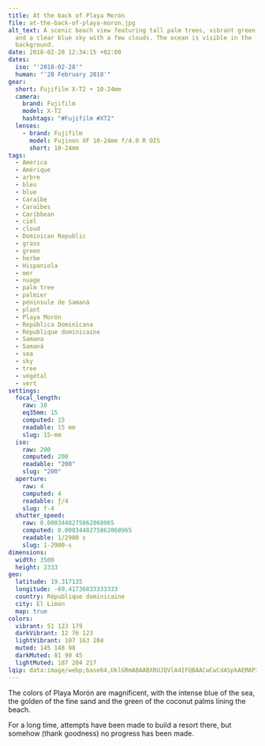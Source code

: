 ```yaml
---
title: At the back of Playa Morón
file: at-the-back-of-playa-moron.jpg
alt_text: A scenic beach view featuring tall palm trees, vibrant green grass,
  and a clear blue sky with a few clouds. The ocean is visible in the
  background.
date: 2018-02-28 12:34:15 +02:00
dates:
  iso: "'2018-02-28'"
  human: "'28 February 2018'"
gear:
  short: Fujifilm X-T2 + 10-24mm
  camera:
    brand: Fujifilm
    model: X-T2
    hashtags: "#Fujifilm #XT2"
  lenses:
    - brand: Fujifilm
      model: Fujinon XF 10-24mm f/4.0 R OIS
      short: 10-24mm
tags:
  - America
  - Amérique
  - arbre
  - bleu
  - blue
  - Caraïbe
  - Caraïbes
  - Caribbean
  - ciel
  - cloud
  - Dominican Republic
  - grass
  - green
  - herbe
  - Hispaniola
  - mer
  - nuage
  - palm tree
  - palmier
  - péninsule de Samaná
  - plant
  - Playa Morón
  - República Dominicana
  - République dominicaine
  - Samana
  - Samaná
  - sea
  - sky
  - tree
  - végétal
  - vert
settings:
  focal_length:
    raw: 10
    eq35mm: 15
    computed: 15
    readable: 15 mm
    slug: 15-mm
  iso:
    raw: 200
    computed: 200
    readable: "200"
    slug: "200"
  aperture:
    raw: 4
    computed: 4
    readable: ƒ/4
    slug: f-4
  shutter_speed:
    raw: 0.0003448275862068965
    computed: 0.0003448275862068965
    readable: 1/2900 s
    slug: 1-2900-s
dimensions:
  width: 3500
  height: 2333
geo:
  latitude: 19.317135
  longitude: -69.41736833333333
  country: République dominicaine
  city: El Limón
  map: true
colors:
  vibrant: 51 123 179
  darkVibrant: 12 76 123
  lightVibrant: 107 163 204
  muted: 145 148 98
  darkMuted: 81 90 45
  lightMuted: 187 204 217
lqip: data:image/webp;base64,UklGRmABAABXRUJQVlA4IFQBAACwCwCdASpkAEMAP3GqzVu0rSmxKhorUpAuCWQAyfjgpmo1Lr6JAqpdxOOXsDMvnojmOvP2QADj/e19tgC88nbXmiH/MZ9faWaTNKUT9tH8j90qZsIKlt5fYmuScGiV6K0QoXQ+EEAA/t5Mu2Va2aX78X8KO97zjSBDBlptzoRPHChVoTt6ARQaTwc3C0dSr/iXgbDu4NC2x+OfzkHPcC9hYloGTjQDXwkwvigLZp9zpmxfv2mTLD5ChHy9JJLaGev7JFdYYG3FMKEZSjWYvNDJ9vcZaGhn71kFyA13lQzWQ/qBTiEfZM9pQTHCqhrINXL7hTa4IVywba+6EhHVCPX4vL7R0L3JlXdTfASdtVmYAeXqHwWr50u+Njusn+fxbZSJ+wDW4osyS5AbntJtnhI0KU5GuFGZoQcItTy4OhM3Clm7fnfMe4sqWEo6zC6Rh0j9neAA
---
```


The colors of Playa Morón are magnificent, with the intense blue of the sea, the golden of the fine sand and the green of the coconut palms lining the beach.

For a long time, attempts have been made to build a resort there, but somehow (thank goodness) no progress has been made.
